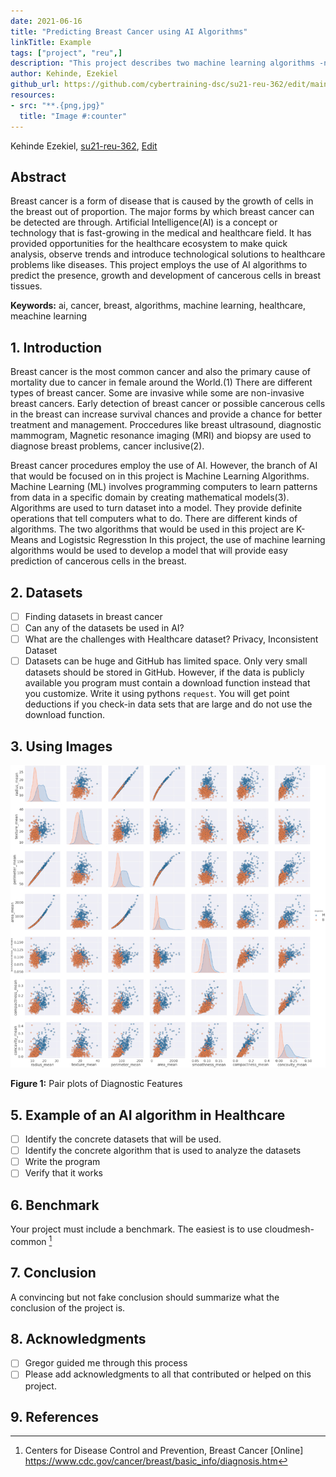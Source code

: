 ```yaml
---
date: 2021-06-16
title: "Predicting Breast Cancer using AI Algorithms"
linkTitle: Example
tags: ["project", "reu",]
description: "This project describes two machine learning algorithms -name them- that can be used to predict the presence of breast cancer."
author: Kehinde, Ezekiel
github_url: https://github.com/cybertraining-dsc/su21-reu-362/edit/main/project/index.md
resources:
- src: "**.{png,jpg}"
  title: "Image #:counter"
---
```


Kehinde Ezekiel, [su21-reu-362](https://github.com/cybertraining-dsc/su21-reu-362), [Edit](https://github.com/cybertraining-dsc/su21-reu-362/blob/main/project/index.md)

## Abstract

Breast cancer is a form of disease that is caused by the growth of cells in the breast out of proportion. The major forms by which breast cancer can be detected are through. Artificial Intelligence(AI) is a concept or technology that is fast-growing in the medical and healthcare field. It has provided opportunities for the healthcare ecosystem to make quick analysis, observe trends and introduce technological solutions to healthcare problems like diseases. This project employs the use of AI algorithms to predict the presence, growth and development of cancerous cells in breast tissues.

**Keywords:** ai, cancer, breast, algorithms, machine learning, healthcare, meachine learning

## 1. Introduction

Breast cancer is the most common cancer and also the primary cause of mortality due to cancer in female around the World.(1) There are different types of breast cancer. Some are invasive while some are non-invasive breast cancers. Early detection of breast cancer or possible cancerous cells in the breast can increase survival chances and provide a chance for better treatment and management. Proccedures like breast ultrasound, diagnostic mammogram, Magnetic resonance imaging (MRI) and biopsy are used to diagnose breast problems, cancer inclusive(2). 

Breast cancer procedures employ the use of AI. However, the branch of AI that would be focused on in this project is Machine Learning Algorithms. Machine Learning (ML) involves programming computers to learn patterns from data in a specific domain by creating mathematical models(3). Algorithms are used to turn dataset into a model. They provide definite operations that tell computers what to do. There are different kinds of algorithms. The two algorithms that would be used in this project are K-Means and Logistsic Regresstion
In this project, the use of machine learning algorithms would be used to develop a model that will provide easy prediction of cancerous cells in the breast.


## 2. Datasets

- [ ] Finding datasets in breast cancer
- [ ] Can any of the datasets be used in AI?
- [ ] What are the challenges with Healthcare dataset? Privacy, Inconsistent Dataset
- [ ] Datasets can be huge and GitHub has limited space. Only very small datasets should be stored in GitHub.
      However, if the data is publicly available you program must contain a download function instead that you customize.
      Write it using pythons `request`. You will get point deductions if you check-in data sets that are large and do not use
      the download function.

## 3. Using Images

![Figure 1](https://github.com/kehinde-ezekiel/su21-reu-362/blob/main/project/images/chart_image.jpg)

**Figure 1:** Pair plots of Diagnostic Features

## 5. Example of an AI algorithm in Healthcare

- [ ] Identify the concrete datasets that will be used.
- [ ] Identify the concrete algorithm that is used to analyze the datasets
- [ ] Write the program
- [ ] Verify that it works

## 6. Benchmark

Your project must include a benchmark. The easiest is to use cloudmesh-common [^2]
 
## 7. Conclusion

A convincing but not fake conclusion should summarize what the conclusion of the project is.

## 8. Acknowledgments

- [ ] Gregor guided me through this process
- [ ] Please add acknowledgments to all that contributed or helped on this project.

## 9. References

[^1]: Akram, Muhammad et al. "Awareness and current knowledge of breast cancer." Biological research vol. 50,1 33. 2 Oct. 2017, doi:10.1186/s40659-017-0140-9

[^2]: Centers for Disease Control and Prevention, Breast Cancer [Online] 
      <https://www.cdc.gov/cancer/breast/basic_info/diagnosis.htm>

[^3]: Salod, Zakia, and Yashik Singh. "Comparison of the performance of machine learning algorithms in breast cancer screening and detection: A protocol." Journal of public health research vol. 8,3 1677. 4 Dec. 2019, doi:10.4081/jphr.2019.1677

[^4]: Gregor von Laszewski, Cloudmesh StopWatch and Benchmark from the Cloudmesh Common Library, [GitHub] 
      <https://github.com/cloudmesh/cloudmesh-common>
